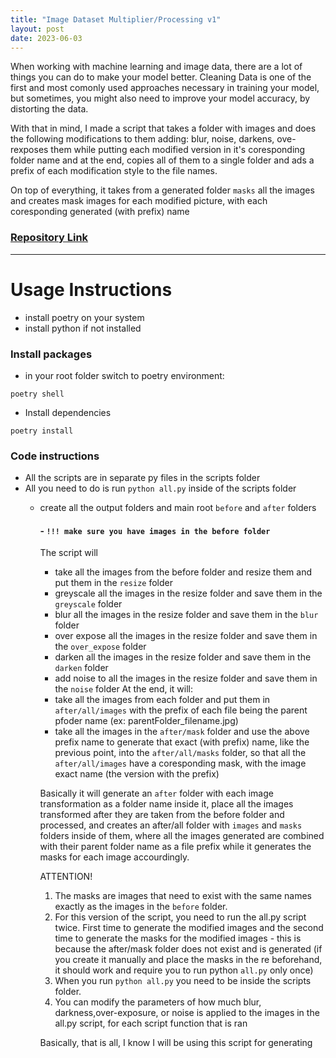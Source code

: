 ```yaml
---
title: "Image Dataset Multiplier/Processing v1"
layout: post
date: 2023-06-03
---
```

When working with machine learning and image data, there are a lot of things you can do to make your model better. Cleaning Data is one of the first and most comonly used approaches necessary in training your model, but sometimes, you might also need to improve your model accuracy, by distorting the data.

With that in mind, I made a script that takes a folder with images and does the following modifications to them adding: blur, noise, darkens, ove-rexposes them while putting each modified version in it's coresponding folder name and at the end, copies all of them to a single folder and ads a prefix of each modification style to the file names.

On top of everything, it takes from a generated folder `masks` all the images and creates mask images for each modified picture, with each coresponding generated (with prefix) name

### [Repository Link](https://github.com/turcuciprian/BS_DPI)
---
# Usage Instructions

- install poetry on your system
- install python if not installed

### Install packages

- in your root folder switch to poetry environment:

`poetry shell`

- Install dependencies

`poetry install`

### Code instructions

- All the scripts are in separate py files in the scripts folder
- All you need to do is run `python all.py` inside of the scripts folder
  - create all the output folders and main root `before` and `after` folders
    #### - `!!! make sure you have images in the before folder`
    The script will
      - take all the images from the before folder and resize them and put them in the `resize` folder
      - greyscale all the images in the resize folder and save them in the `greyscale` folder
      - blur all the images in the resize folder and save them in the `blur` folder
      - over expose all the images in the resize folder and save them in the `over_expose` folder
      - darken all the images in the resize folder and save them in the `darken` folder
      - add noise to all the images in the resize folder and save them in the `noise` folder
    At the end, it will:
      - take all the images from each folder and put them in `after/all/images` with the prefix of each file being the parent pfoder name (ex: parentFolder_filename.jpg)
      - take all the images in the `after/mask` folder and use the above prefix name to generate that exact (with prefix) name, like the previous point, into the `after/all/masks` folder, so that all the `after/all/images` have a coresponding mask, with the image exact name (the version with the prefix)

      Basically it will generate an `after` folder with each image transformation as a folder name inside it, place all the images transformed after they are taken from the before folder and processed, and creates an after/all folder with `images` and `masks` folders inside of them, where all the images generated are combined with their parent folder name as a file prefix while it generates the masks for each image accourdingly.

      ATTENTION!
      1. The masks are images that need to exist with the same names exactly as the images in the `before` folder.
      2. For this version of the script, you need to run the all.py script twice. First time to generate the modified images and the second time to generate the masks for the modified images - this is because the after/mask folder does not exist and is generated (if you create it manually and place the masks in the re beforehand, it should work and require you to run python `all.py` only once)
      3. When you run `python all.py` you need to be inside the scripts folder.
      4. You can modify the parameters of how much blur, darkness,over-exposure, or noise is applied to the images in the all.py script, for each script function that is ran 

      Basically, that is all, I know I will be using this script for generating 
